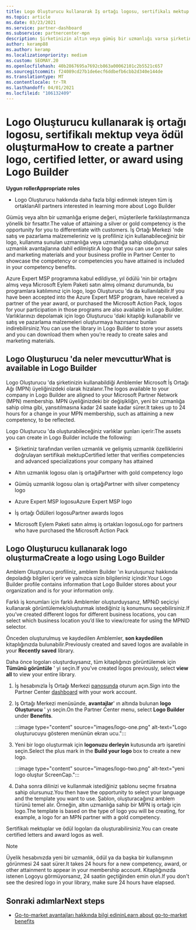 ```yaml
---
title: Logo Oluşturucu kullanarak Iş ortağı logosu, sertifikalı mektup veya ödül oluşturma
ms.topic: article
ms.date: 03/23/2021
ms.service: partner-dashboard
ms.subservice: partnercenter-mpn
description: Şirketinizin altın veya gümüş bir uzmanlığı varsa şirketiniz için özelleştirilmiş bir logo oluşturun veya Iş Ortağı Merkezi 'nde logo Oluşturucu aracını kullanarak özelleştirilmiş bir sertifikalı mektup doğrulaması isteyin.
author: keramp88
ms.author: keramp
ms.localizationpriority: medium
ms.custom: SEOMAY.20
ms.openlocfilehash: 40b2867695a7692cb863a00062101c2b5521c657
ms.sourcegitcommit: f24089cd27b1de6ecf6ddbefb6cbb2d340e144de
ms.translationtype: MT
ms.contentlocale: tr-TR
ms.lasthandoff: 04/01/2021
ms.locfileid: "106132409"
---
```

# <a name="how-to-create-a-partner-logo-certified-letter-or-award-using-logo-builder"></a><span data-ttu-id="1ad06-103">Logo Oluşturucu kullanarak iş ortağı logosu, sertifikalı mektup veya ödül oluşturma</span><span class="sxs-lookup"><span data-stu-id="1ad06-103">How to create a partner logo, certified letter, or award using Logo Builder</span></span>

<span data-ttu-id="1ad06-104">**Uygun roller**</span><span class="sxs-lookup"><span data-stu-id="1ad06-104">**Appropriate roles**</span></span>

- <span data-ttu-id="1ad06-105">Logo Oluşturucu hakkında daha fazla bilgi edinmek isteyen tüm iş ortakları</span><span class="sxs-lookup"><span data-stu-id="1ad06-105">All partners interested in learning more about Logo Builder</span></span>

<span data-ttu-id="1ad06-106">Gümüş veya altın bir uzmanlığa erişme değeri, müşterilerle farklılaştırmanıza yönelik bir fırsattır.</span><span class="sxs-lookup"><span data-stu-id="1ad06-106">The value of attaining a silver or gold competency is the opportunity for you to differentiate with customers.</span></span> <span data-ttu-id="1ad06-107">İş Ortağı Merkezi 'nde satış ve pazarlama malzemeleriniz ve iş profiliniz için kullanabileceğiniz bir logo, kullanıma sunulan uzmanlığa veya uzmanlığa sahip olduğunuz uzmanlık avantajlarına dahil edilmiştir.</span><span class="sxs-lookup"><span data-stu-id="1ad06-107">A logo that you can use on your sales and marketing materials and your business profile in Partner Center to showcase the competency or competencies you have attained is included in your competency benefits.</span></span> 

<span data-ttu-id="1ad06-108">Azure Expert MSP programına kabul edildiyse, yıl ödülü 'nin bir ortağını almış veya Microsoft Eylem Paketi satın almış olmanız durumunda, bu programlara katılımınız için logo, logo Oluşturucu 'da da kullanılabilir.</span><span class="sxs-lookup"><span data-stu-id="1ad06-108">If you have been accepted into the Azure Expert MSP program, have received a partner of the year award, or purchased the Microsoft Action Pack, logos for your participation in those programs are also available in Logo Builder.</span></span> <span data-ttu-id="1ad06-109">Varlıklarınızı depolamak için logo Oluşturucu 'daki kitaplığı kullanabilir ve satış ve pazarlama malzemeleri oluşturmaya hazırsanız bunları indirebilirsiniz.</span><span class="sxs-lookup"><span data-stu-id="1ad06-109">You can use the library in Logo Builder to store your assets and you can download them when you’re ready to create sales and marketing materials.</span></span> 

## <a name="what-is-available-in-logo-builder"></a><span data-ttu-id="1ad06-110">Logo Oluşturucu 'da neler mevcuttur</span><span class="sxs-lookup"><span data-stu-id="1ad06-110">What is available in Logo Builder</span></span>

<span data-ttu-id="1ad06-111">Logo Oluşturucu 'da şirketinizin kullanabildiği Amblemler Microsoft İş Ortağı Ağı (MPN) üyeliğinizdeki olarak hizalanır.</span><span class="sxs-lookup"><span data-stu-id="1ad06-111">The logos available to your company in Logo Builder are aligned to your Microsoft Partner Network (MPN) membership.</span></span> <span data-ttu-id="1ad06-112">MPN üyeliğinizdeki bir değişikliğin, yeni bir uzmanlığa sahip olma gibi, yansıtılmasına kadar 24 saate kadar sürer.</span><span class="sxs-lookup"><span data-stu-id="1ad06-112">It takes up to 24 hours for a change in your MPN membership, such as attaining a new competency, to be reflected.</span></span>

<span data-ttu-id="1ad06-113">Logo Oluşturucu 'da oluşturabileceğiniz varlıklar şunları içerir:</span><span class="sxs-lookup"><span data-stu-id="1ad06-113">The assets you can create in Logo Builder include the following:</span></span>

- <span data-ttu-id="1ad06-114">Şirketiniz tarafından verilen uzmanlık ve gelişmiş uzmanlık özelliklerini doğrulayan sertifikalı mektup</span><span class="sxs-lookup"><span data-stu-id="1ad06-114">Certified letter that verifies competencies and advanced specializations your company has attained</span></span>

- <span data-ttu-id="1ad06-115">Altın uzmanlık logosu olan iş ortağı</span><span class="sxs-lookup"><span data-stu-id="1ad06-115">Partner with gold competency logo</span></span>

- <span data-ttu-id="1ad06-116">Gümüş uzmanlık logosu olan iş ortağı</span><span class="sxs-lookup"><span data-stu-id="1ad06-116">Partner with silver competency logo</span></span>

- <span data-ttu-id="1ad06-117">Azure Expert MSP logosu</span><span class="sxs-lookup"><span data-stu-id="1ad06-117">Azure Expert MSP logo</span></span>

- <span data-ttu-id="1ad06-118">İş ortağı Ödülleri logosu</span><span class="sxs-lookup"><span data-stu-id="1ad06-118">Partner awards logos</span></span>

- <span data-ttu-id="1ad06-119">Microsoft Eylem Paketi satın almış iş ortakları logosu</span><span class="sxs-lookup"><span data-stu-id="1ad06-119">Logo for partners who have purchased the Microsoft Action Pack</span></span>

## <a name="create-a-logo-using-logo-builder"></a><span data-ttu-id="1ad06-120">Logo Oluşturucu kullanarak logo oluşturma</span><span class="sxs-lookup"><span data-stu-id="1ad06-120">Create a logo using Logo Builder</span></span>

<span data-ttu-id="1ad06-121">Amblem Oluşturucu profiliniz, amblem Builder 'ın kuruluşunuz hakkında depoladığı bilgileri içerir ve yalnızca sizin bilgileriniz içindir.</span><span class="sxs-lookup"><span data-stu-id="1ad06-121">Your Logo Builder profile contains information that Logo Builder stores about your organization and is for your information only.</span></span>

<span data-ttu-id="1ad06-122">Farklı iş konumları için farklı Amblemler oluşturduysanız, MPNıD seçiciyi kullanarak görüntülemek/oluşturmak istediğiniz iş konumunu seçebilirsiniz.</span><span class="sxs-lookup"><span data-stu-id="1ad06-122">If you’ve created different logos for different business locations, you can select which business location you’d like to view/create for using the MPNID selector.</span></span>

<span data-ttu-id="1ad06-123">Önceden oluşturulmuş ve kaydedilen Amblemler, **son kaydedilen** kitaplığınızda bulunabilir.</span><span class="sxs-lookup"><span data-stu-id="1ad06-123">Previously created and saved logos are available in your **Recently saved** library.</span></span>

<span data-ttu-id="1ad06-124">Daha önce logoları oluşturduysanız, tüm kitaplığınızı görüntülemek için **Tümünü görüntüle** ' yi seçin.</span><span class="sxs-lookup"><span data-stu-id="1ad06-124">If you’ve created logos previously, select **view all** to view your entire library.</span></span>

1. <span data-ttu-id="1ad06-125">İş hesabınızla İş Ortağı Merkezi [panosunda](https://partner.microsoft.com/dashboard) oturum açın.</span><span class="sxs-lookup"><span data-stu-id="1ad06-125">Sign into the Partner Center [dashboard](https://partner.microsoft.com/dashboard) with your work account.</span></span>

1. <span data-ttu-id="1ad06-126">Iş Ortağı Merkezi menüsünde, **avantajlar**' ın altında bulunan **logo Oluşturucu** ' yı seçin.</span><span class="sxs-lookup"><span data-stu-id="1ad06-126">On the Partner Center menu, select **Logo Builder** under **Benefits**.</span></span>
 
   :::image type="content" source="images/logo-one.png" alt-text="Logo oluşturucuyu gösteren menünün ekran ucu.":::

3. <span data-ttu-id="1ad06-128">Yeni bir logo oluşturmak için **logonuzu derleyin** kutusunda artı işaretini seçin.</span><span class="sxs-lookup"><span data-stu-id="1ad06-128">Select the plus mark in the **Build your logo** box to create a new logo.</span></span>

   :::image type="content" source="images/logo-two.png" alt-text="yeni logo oluştur ScreenCap.":::

4. <span data-ttu-id="1ad06-130">Daha sonra dilinizi ve kullanmak istediğiniz şablonu seçme fırsatına sahip olursunuz.</span><span class="sxs-lookup"><span data-stu-id="1ad06-130">You then have the opportunity to select your language and the template you want to use.</span></span> <span data-ttu-id="1ad06-131">Şablon, oluşturacağınız amblem türünü temel alır. Örneğin, altın uzmanlığa sahip bir MPN iş ortağı için logo.</span><span class="sxs-lookup"><span data-stu-id="1ad06-131">The template is based on the type of logo you will be creating, for example, a logo for an MPN partner with a  gold competency.</span></span>

<span data-ttu-id="1ad06-132">Sertifikalı mektuplar ve ödül logoları da oluşturabilirsiniz.</span><span class="sxs-lookup"><span data-stu-id="1ad06-132">You can create certified letters and award logos as well.</span></span>

>[!NOTE]
><span data-ttu-id="1ad06-133">Üyelik hesabınızda yeni bir uzmanlık, ödül ya da başka bir kullanışının görünmesi 24 saat sürer.</span><span class="sxs-lookup"><span data-stu-id="1ad06-133">It takes 24 hours for a new competency, award, or other attainment to appear in your membership account.</span></span> <span data-ttu-id="1ad06-134">Kitaplığınızda istenen Logoyu görmüyorsanız, 24 saatin geçtiğinden emin olun.</span><span class="sxs-lookup"><span data-stu-id="1ad06-134">If you don't see the desired logo in your library, make sure 24 hours have elapsed.</span></span>

## <a name="next-steps"></a><span data-ttu-id="1ad06-135">Sonraki adımlar</span><span class="sxs-lookup"><span data-stu-id="1ad06-135">Next steps</span></span>

- [<span data-ttu-id="1ad06-136">Go-to-market avantajları hakkında bilgi edinin</span><span class="sxs-lookup"><span data-stu-id="1ad06-136">Learn about go-to-market benefits</span></span>](mpn-learn-about-go-to-market-benefits.md)
